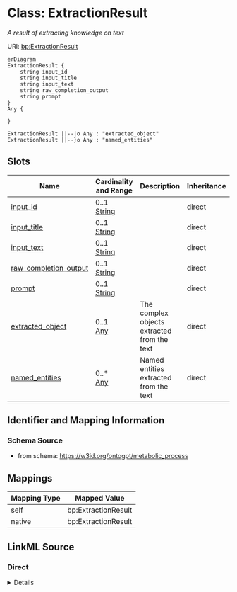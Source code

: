# Class: ExtractionResult
_A result of extracting knowledge on text_




URI: [bp:ExtractionResult](http://w3id.org/ontogpt/metabolic-process-templateExtractionResult)


```mermaid
erDiagram
ExtractionResult {
    string input_id  
    string input_title  
    string input_text  
    string raw_completion_output  
    string prompt  
}
Any {

}

ExtractionResult ||--|o Any : "extracted_object"
ExtractionResult ||--}o Any : "named_entities"

```



<!-- no inheritance hierarchy -->


## Slots

| Name | Cardinality and Range | Description | Inheritance |
| ---  | --- | --- | --- |
| [input_id](input_id.md) | 0..1 <br/> [String](String.md) |  | direct |
| [input_title](input_title.md) | 0..1 <br/> [String](String.md) |  | direct |
| [input_text](input_text.md) | 0..1 <br/> [String](String.md) |  | direct |
| [raw_completion_output](raw_completion_output.md) | 0..1 <br/> [String](String.md) |  | direct |
| [prompt](prompt.md) | 0..1 <br/> [String](String.md) |  | direct |
| [extracted_object](extracted_object.md) | 0..1 <br/> [Any](Any.md) | The complex objects extracted from the text | direct |
| [named_entities](named_entities.md) | 0..* <br/> [Any](Any.md) | Named entities extracted from the text | direct |









## Identifier and Mapping Information







### Schema Source


* from schema: https://w3id.org/ontogpt/metabolic_process





## Mappings

| Mapping Type | Mapped Value |
| ---  | ---  |
| self | bp:ExtractionResult |
| native | bp:ExtractionResult |





## LinkML Source

<!-- TODO: investigate https://stackoverflow.com/questions/37606292/how-to-create-tabbed-code-blocks-in-mkdocs-or-sphinx -->

### Direct

<details>
```yaml
name: ExtractionResult
description: A result of extracting knowledge on text
from_schema: https://w3id.org/ontogpt/metabolic_process
rank: 1000
attributes:
  input_id:
    name: input_id
    from_schema: https://w3id.org/ontogpt/metabolic_process
    rank: 1000
  input_title:
    name: input_title
    from_schema: https://w3id.org/ontogpt/metabolic_process
    rank: 1000
  input_text:
    name: input_text
    from_schema: https://w3id.org/ontogpt/metabolic_process
    rank: 1000
  raw_completion_output:
    name: raw_completion_output
    from_schema: https://w3id.org/ontogpt/metabolic_process
    rank: 1000
  prompt:
    name: prompt
    from_schema: https://w3id.org/ontogpt/metabolic_process
    rank: 1000
  extracted_object:
    name: extracted_object
    description: The complex objects extracted from the text
    from_schema: https://w3id.org/ontogpt/metabolic_process
    rank: 1000
    range: Any
    inlined: true
  named_entities:
    name: named_entities
    description: Named entities extracted from the text
    from_schema: https://w3id.org/ontogpt/metabolic_process
    rank: 1000
    multivalued: true
    range: Any
    inlined: true
    inlined_as_list: true

```
</details>

### Induced

<details>
```yaml
name: ExtractionResult
description: A result of extracting knowledge on text
from_schema: https://w3id.org/ontogpt/metabolic_process
rank: 1000
attributes:
  input_id:
    name: input_id
    from_schema: https://w3id.org/ontogpt/metabolic_process
    rank: 1000
    alias: input_id
    owner: ExtractionResult
    domain_of:
    - ExtractionResult
    range: string
  input_title:
    name: input_title
    from_schema: https://w3id.org/ontogpt/metabolic_process
    rank: 1000
    alias: input_title
    owner: ExtractionResult
    domain_of:
    - ExtractionResult
    range: string
  input_text:
    name: input_text
    from_schema: https://w3id.org/ontogpt/metabolic_process
    rank: 1000
    alias: input_text
    owner: ExtractionResult
    domain_of:
    - ExtractionResult
    range: string
  raw_completion_output:
    name: raw_completion_output
    from_schema: https://w3id.org/ontogpt/metabolic_process
    rank: 1000
    alias: raw_completion_output
    owner: ExtractionResult
    domain_of:
    - ExtractionResult
    range: string
  prompt:
    name: prompt
    from_schema: https://w3id.org/ontogpt/metabolic_process
    rank: 1000
    alias: prompt
    owner: ExtractionResult
    domain_of:
    - ExtractionResult
    range: string
  extracted_object:
    name: extracted_object
    description: The complex objects extracted from the text
    from_schema: https://w3id.org/ontogpt/metabolic_process
    rank: 1000
    alias: extracted_object
    owner: ExtractionResult
    domain_of:
    - ExtractionResult
    range: Any
    inlined: true
  named_entities:
    name: named_entities
    description: Named entities extracted from the text
    from_schema: https://w3id.org/ontogpt/metabolic_process
    rank: 1000
    multivalued: true
    alias: named_entities
    owner: ExtractionResult
    domain_of:
    - ExtractionResult
    range: Any
    inlined: true
    inlined_as_list: true

```
</details>
